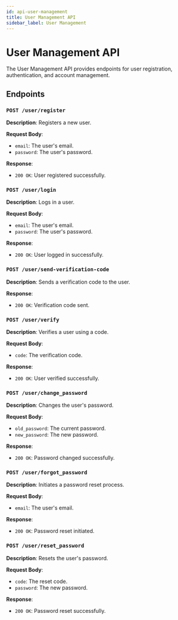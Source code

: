 ```yaml
---
id: api-user-management
title: User Management API
sidebar_label: User Management
---
```


# User Management API

The User Management API provides endpoints for user registration, authentication, and account management.

## Endpoints

### `POST /user/register`

**Description**: Registers a new user.

**Request Body**:
- `email`: The user's email.
- `password`: The user's password.

**Response**:
- `200 OK`: User registered successfully.

### `POST /user/login`

**Description**: Logs in a user.

**Request Body**:
- `email`: The user's email.
- `password`: The user's password.

**Response**:
- `200 OK`: User logged in successfully.

### `POST /user/send-verification-code`

**Description**: Sends a verification code to the user.

**Response**:
- `200 OK`: Verification code sent.

### `POST /user/verify`

**Description**: Verifies a user using a code.

**Request Body**:
- `code`: The verification code.

**Response**:
- `200 OK`: User verified successfully.

### `POST /user/change_password`

**Description**: Changes the user's password.

**Request Body**:
- `old_password`: The current password.
- `new_password`: The new password.

**Response**:
- `200 OK`: Password changed successfully.

### `POST /user/forgot_password`

**Description**: Initiates a password reset process.

**Request Body**:
- `email`: The user's email.

**Response**:
- `200 OK`: Password reset initiated.

### `POST /user/reset_password`

**Description**: Resets the user's password.

**Request Body**:
- `code`: The reset code.
- `password`: The new password.

**Response**:
- `200 OK`: Password reset successfully.
